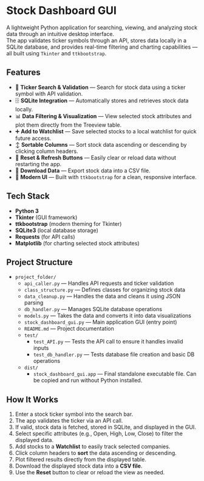 # Stock Dashboard GUI

A lightweight Python application for searching, viewing, and analyzing stock data through an intuitive desktop interface.  
The app validates ticker symbols through an API, stores data locally in a SQLite database, and provides real-time filtering and charting capabilities — all built using `Tkinter` and `ttkbootstrap`.

## Features

- 🔎 **Ticker Search & Validation** — Search for stock data using a ticker symbol with API validation.
- 🗄️ **SQLite Integration** — Automatically stores and retrieves stock data locally.
- 📊 **Data Filtering & Visualization** — View selected stock attributes and plot them directly from the Treeview table.
- ➕ **Add to Watchlist** — Save selected stocks to a local watchlist for quick future access.
- ↕️ **Sortable Columns** — Sort stock data ascending or descending by clicking column headers.
- 🧹 **Reset & Refresh Buttons** — Easily clear or reload data without restarting the app.
- 💾 **Download Data** — Export stock data into a CSV file.
- 🎨 **Modern UI** — Built with `ttkbootstrap` for a clean, responsive interface.

## Tech Stack

- **Python 3**
- **Tkinter** (GUI framework)
- **ttkbootstrap** (modern theming for Tkinter)
- **SQLite3** (local database storage)
- **Requests** (for API calls)
- **Matplotlib** (for charting selected stock attributes)

## Project Structure

- `project_folder/`
  - `api_caller.py` — Handles API requests and ticker validation
  - `class_structure.py` — Defines classes for organizing stock data
  - `data_cleanup.py` — Handles the data and cleans it using JSON parsing
  - `db_handler.py` — Manages SQLite database operations
  - `models.py` — Takes the data and converts it into data visualizations
  - `stock_dashboard_gui.py` — Main application GUI (entry point)
  - `README.md` — Project documentation
  - `test/`
    - `test_API.py` — Tests the API call to ensure it handles invalid inputs
    - `test_db_handler.py` — Tests database file creation and basic DB operations
  - `dist/`
    - `stock_dashboard_gui.app` — Final standalone executable file. Can be copied and run without Python installed.

## How It Works

1. Enter a stock ticker symbol into the search bar.
2. The app validates the ticker via an API call.
3. If valid, stock data is fetched, stored in SQLite, and displayed in the GUI.
4. Select specific attributes (e.g., Open, High, Low, Close) to filter the displayed data.
5. Add stocks to a **Watchlist** to easily track selected companies.
6. Click column headers to **sort** the data ascending or descending.
7. Plot filtered results directly from the displayed table.
8. Download the displayed stock data into a **CSV file**.
9. Use the **Reset** button to clear or reload the view as needed.

